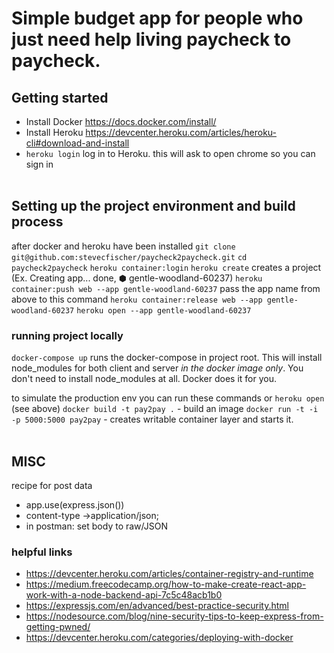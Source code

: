 # Simple budget app for people who just need help living paycheck to paycheck.

## Getting started
- Install Docker https://docs.docker.com/install/
- Install Heroku https://devcenter.heroku.com/articles/heroku-cli#download-and-install
- `heroku login` log in to Heroku. this will ask to open chrome so you can sign in
<br></br>
## Setting up the project environment and build process
after docker and heroku  have been installed
`git clone git@github.com:stevecfischer/paycheck2paycheck.git`
`cd paycheck2paycheck`
`heroku container:login`
`heroku create` creates a project (Ex. Creating app... done, ⬢ gentle-woodland-60237)
`heroku container:push web --app gentle-woodland-60237` pass the app name from above to this command
`heroku container:release web --app gentle-woodland-60237`
`heroku open --app gentle-woodland-60237`


### running project locally
`docker-compose up` runs the docker-compose in project root. This will install node_modules for both client and
server *in the docker image only*. You don't need to install node_modules at all. Docker does it for you.

to simulate the production env you can run these commands or `heroku open` (see above) 
`docker build -t pay2pay .` - build an image
`docker run -t -i -p 5000:5000 pay2pay` - creates writable container layer and starts it.
<br></br>
## MISC
recipe for post data
- app.use(express.json())
- content-type →application/json;
- in postman: set body to raw/JSON
### helpful links
 - https://devcenter.heroku.com/articles/container-registry-and-runtime
 - https://medium.freecodecamp.org/how-to-make-create-react-app-work-with-a-node-backend-api-7c5c48acb1b0
 - https://expressjs.com/en/advanced/best-practice-security.html
 - https://nodesource.com/blog/nine-security-tips-to-keep-express-from-getting-pwned/
 - https://devcenter.heroku.com/categories/deploying-with-docker
